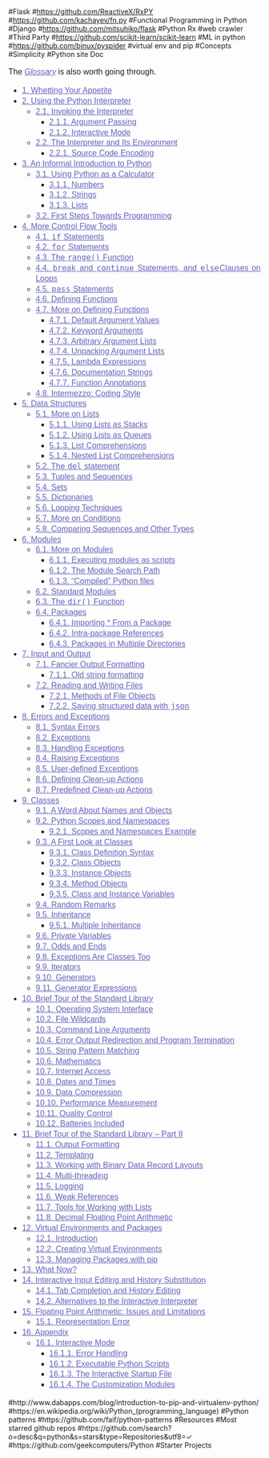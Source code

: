 #Flask
#https://github.com/ReactiveX/RxPY
#https://github.com/kachayev/fn.py
#Functional Programming in Python
#Django
#https://github.com/mitsuhiko/flask
#Python Rx
#web crawler
#Third Party
#https://github.com/scikit-learn/scikit-learn
#ML in python
#https://github.com/binux/pyspider
#virtual env and pip
#Concepts
#Simplicity
#Python site Doc
<p style="text-align: justify; line-height: 22.4px; color: rgb(34, 34, 34); font-family: 'Lucida Grande', Arial, sans-serif; font-size: 16px;">The&nbsp;<a class="reference internal" href="https://docs.python.org/3.5/glossary.html#glossary" style="color: rgb(99, 99, 187);"><em>Glossary</em></a>&nbsp;is also worth going through.</p><div class="toctree-wrapper compound" style="color: rgb(34, 34, 34); font-family: 'Lucida Grande', Arial, sans-serif; font-size: 16px; line-height: normal;"><ul><li class="toctree-l1" style="text-align: justify; line-height: 20.8px;"><a class="reference internal" href="https://docs.python.org/3.5/tutorial/appetite.html" style="color: rgb(99, 99, 187);">1. Whetting Your Appetite</a></li><li class="toctree-l1" style="text-align: justify; line-height: 20.8px;"><a class="reference internal" href="https://docs.python.org/3.5/tutorial/interpreter.html" style="color: rgb(99, 99, 187);">2. Using the Python Interpreter</a><ul><li class="toctree-l2" style="text-align: justify; line-height: 20.8px;"><a class="reference internal" href="https://docs.python.org/3.5/tutorial/interpreter.html#invoking-the-interpreter" style="color: rgb(99, 99, 187);">2.1. Invoking the Interpreter</a><ul><li class="toctree-l3" style="text-align: justify; line-height: 20.8px;"><a class="reference internal" href="https://docs.python.org/3.5/tutorial/interpreter.html#argument-passing" style="color: rgb(99, 99, 187);">2.1.1. Argument Passing</a></li><li class="toctree-l3" style="text-align: justify; line-height: 20.8px;"><a class="reference internal" href="https://docs.python.org/3.5/tutorial/interpreter.html#interactive-mode" style="color: rgb(99, 99, 187);">2.1.2. Interactive Mode</a></li></ul></li><li class="toctree-l2" style="text-align: justify; line-height: 20.8px;"><a class="reference internal" href="https://docs.python.org/3.5/tutorial/interpreter.html#the-interpreter-and-its-environment" style="color: rgb(99, 99, 187);">2.2. The Interpreter and Its Environment</a><ul><li class="toctree-l3" style="text-align: justify; line-height: 20.8px;"><a class="reference internal" href="https://docs.python.org/3.5/tutorial/interpreter.html#source-code-encoding" style="color: rgb(99, 99, 187);">2.2.1. Source Code Encoding</a></li></ul></li></ul></li><li class="toctree-l1" style="text-align: justify; line-height: 20.8px;"><a class="reference internal" href="https://docs.python.org/3.5/tutorial/introduction.html" style="color: rgb(99, 99, 187);">3. An Informal Introduction to Python</a><ul><li class="toctree-l2" style="text-align: justify; line-height: 20.8px;"><a class="reference internal" href="https://docs.python.org/3.5/tutorial/introduction.html#using-python-as-a-calculator" style="color: rgb(99, 99, 187);">3.1. Using Python as a Calculator</a><ul><li class="toctree-l3" style="text-align: justify; line-height: 20.8px;"><a class="reference internal" href="https://docs.python.org/3.5/tutorial/introduction.html#numbers" style="color: rgb(99, 99, 187);">3.1.1. Numbers</a></li><li class="toctree-l3" style="text-align: justify; line-height: 20.8px;"><a class="reference internal" href="https://docs.python.org/3.5/tutorial/introduction.html#strings" style="color: rgb(99, 99, 187);">3.1.2. Strings</a></li><li class="toctree-l3" style="text-align: justify; line-height: 20.8px;"><a class="reference internal" href="https://docs.python.org/3.5/tutorial/introduction.html#lists" style="color: rgb(99, 99, 187);">3.1.3. Lists</a></li></ul></li><li class="toctree-l2" style="text-align: justify; line-height: 20.8px;"><a class="reference internal" href="https://docs.python.org/3.5/tutorial/introduction.html#first-steps-towards-programming" style="color: rgb(99, 99, 187);">3.2. First Steps Towards Programming</a></li></ul></li><li class="toctree-l1" style="text-align: justify; line-height: 20.8px;"><a class="reference internal" href="https://docs.python.org/3.5/tutorial/controlflow.html" style="color: rgb(99, 99, 187);">4. More Control Flow Tools</a><ul><li class="toctree-l2" style="text-align: justify; line-height: 20.8px;"><a class="reference internal" href="https://docs.python.org/3.5/tutorial/controlflow.html#if-statements" style="color: rgb(99, 99, 187);">4.1.&nbsp;<tt class="docutils literal" style="padding: 0px 1px; font-size: 15.44px; font-family: monospace, sans-serif; border-radius: 3px; background-color: transparent;"><span class="pre">if</span></tt>&nbsp;Statements</a></li><li class="toctree-l2" style="text-align: justify; line-height: 20.8px;"><a class="reference internal" href="https://docs.python.org/3.5/tutorial/controlflow.html#for-statements" style="color: rgb(99, 99, 187);">4.2.&nbsp;<tt class="docutils literal" style="padding: 0px 1px; font-size: 15.44px; font-family: monospace, sans-serif; border-radius: 3px; background-color: transparent;"><span class="pre">for</span></tt>&nbsp;Statements</a></li><li class="toctree-l2" style="text-align: justify; line-height: 20.8px;"><a class="reference internal" href="https://docs.python.org/3.5/tutorial/controlflow.html#the-range-function" style="color: rgb(99, 99, 187);">4.3. The&nbsp;<tt class="docutils literal" style="padding: 0px 1px; font-size: 15.44px; font-family: monospace, sans-serif; border-radius: 3px; background-color: transparent;"><span class="pre">range()</span></tt>&nbsp;Function</a></li><li class="toctree-l2" style="text-align: justify; line-height: 20.8px;"><a class="reference internal" href="https://docs.python.org/3.5/tutorial/controlflow.html#break-and-continue-statements-and-else-clauses-on-loops" style="color: rgb(99, 99, 187);">4.4.&nbsp;<tt class="docutils literal" style="padding: 0px 1px; font-size: 15.44px; font-family: monospace, sans-serif; border-radius: 3px; background-color: transparent;"><span class="pre">break</span></tt>&nbsp;and&nbsp;<tt class="docutils literal" style="padding: 0px 1px; font-size: 15.44px; font-family: monospace, sans-serif; border-radius: 3px; background-color: transparent;"><span class="pre">continue</span></tt>&nbsp;Statements, and&nbsp;<tt class="docutils literal" style="padding: 0px 1px; font-size: 15.44px; font-family: monospace, sans-serif; border-radius: 3px; background-color: transparent;"><span class="pre">else</span></tt>Clauses on Loops</a></li><li class="toctree-l2" style="text-align: justify; line-height: 20.8px;"><a class="reference internal" href="https://docs.python.org/3.5/tutorial/controlflow.html#pass-statements" style="color: rgb(99, 99, 187);">4.5.&nbsp;<tt class="docutils literal" style="padding: 0px 1px; font-size: 15.44px; font-family: monospace, sans-serif; border-radius: 3px; background-color: transparent;"><span class="pre">pass</span></tt>&nbsp;Statements</a></li><li class="toctree-l2" style="text-align: justify; line-height: 20.8px;"><a class="reference internal" href="https://docs.python.org/3.5/tutorial/controlflow.html#defining-functions" style="color: rgb(99, 99, 187);">4.6. Defining Functions</a></li><li class="toctree-l2" style="text-align: justify; line-height: 20.8px;"><a class="reference internal" href="https://docs.python.org/3.5/tutorial/controlflow.html#more-on-defining-functions" style="color: rgb(99, 99, 187);">4.7. More on Defining Functions</a><ul><li class="toctree-l3" style="text-align: justify; line-height: 20.8px;"><a class="reference internal" href="https://docs.python.org/3.5/tutorial/controlflow.html#default-argument-values" style="color: rgb(99, 99, 187);">4.7.1. Default Argument Values</a></li><li class="toctree-l3" style="text-align: justify; line-height: 20.8px;"><a class="reference internal" href="https://docs.python.org/3.5/tutorial/controlflow.html#keyword-arguments" style="color: rgb(99, 99, 187);">4.7.2. Keyword Arguments</a></li><li class="toctree-l3" style="text-align: justify; line-height: 20.8px;"><a class="reference internal" href="https://docs.python.org/3.5/tutorial/controlflow.html#arbitrary-argument-lists" style="color: rgb(99, 99, 187);">4.7.3. Arbitrary Argument Lists</a></li><li class="toctree-l3" style="text-align: justify; line-height: 20.8px;"><a class="reference internal" href="https://docs.python.org/3.5/tutorial/controlflow.html#unpacking-argument-lists" style="color: rgb(99, 99, 187);">4.7.4. Unpacking Argument Lists</a></li><li class="toctree-l3" style="text-align: justify; line-height: 20.8px;"><a class="reference internal" href="https://docs.python.org/3.5/tutorial/controlflow.html#lambda-expressions" style="color: rgb(99, 99, 187);">4.7.5. Lambda Expressions</a></li><li class="toctree-l3" style="text-align: justify; line-height: 20.8px;"><a class="reference internal" href="https://docs.python.org/3.5/tutorial/controlflow.html#documentation-strings" style="color: rgb(99, 99, 187);">4.7.6. Documentation Strings</a></li><li class="toctree-l3" style="text-align: justify; line-height: 20.8px;"><a class="reference internal" href="https://docs.python.org/3.5/tutorial/controlflow.html#function-annotations" style="color: rgb(99, 99, 187);">4.7.7. Function Annotations</a></li></ul></li><li class="toctree-l2" style="text-align: justify; line-height: 20.8px;"><a class="reference internal" href="https://docs.python.org/3.5/tutorial/controlflow.html#intermezzo-coding-style" style="color: rgb(99, 99, 187);">4.8. Intermezzo: Coding Style</a></li></ul></li><li class="toctree-l1" style="text-align: justify; line-height: 20.8px;"><a class="reference internal" href="https://docs.python.org/3.5/tutorial/datastructures.html" style="color: rgb(99, 99, 187);">5. Data Structures</a><ul><li class="toctree-l2" style="text-align: justify; line-height: 20.8px;"><a class="reference internal" href="https://docs.python.org/3.5/tutorial/datastructures.html#more-on-lists" style="color: rgb(99, 99, 187);">5.1. More on Lists</a><ul><li class="toctree-l3" style="text-align: justify; line-height: 20.8px;"><a class="reference internal" href="https://docs.python.org/3.5/tutorial/datastructures.html#using-lists-as-stacks" style="color: rgb(99, 99, 187);">5.1.1. Using Lists as Stacks</a></li><li class="toctree-l3" style="text-align: justify; line-height: 20.8px;"><a class="reference internal" href="https://docs.python.org/3.5/tutorial/datastructures.html#using-lists-as-queues" style="color: rgb(99, 99, 187);">5.1.2. Using Lists as Queues</a></li><li class="toctree-l3" style="text-align: justify; line-height: 20.8px;"><a class="reference internal" href="https://docs.python.org/3.5/tutorial/datastructures.html#list-comprehensions" style="color: rgb(99, 99, 187);">5.1.3. List Comprehensions</a></li><li class="toctree-l3" style="text-align: justify; line-height: 20.8px;"><a class="reference internal" href="https://docs.python.org/3.5/tutorial/datastructures.html#nested-list-comprehensions" style="color: rgb(99, 99, 187);">5.1.4. Nested List Comprehensions</a></li></ul></li><li class="toctree-l2" style="text-align: justify; line-height: 20.8px;"><a class="reference internal" href="https://docs.python.org/3.5/tutorial/datastructures.html#the-del-statement" style="color: rgb(99, 99, 187);">5.2. The&nbsp;<tt class="docutils literal" style="padding: 0px 1px; font-size: 15.44px; font-family: monospace, sans-serif; border-radius: 3px; background-color: transparent;"><span class="pre">del</span></tt>&nbsp;statement</a></li><li class="toctree-l2" style="text-align: justify; line-height: 20.8px;"><a class="reference internal" href="https://docs.python.org/3.5/tutorial/datastructures.html#tuples-and-sequences" style="color: rgb(99, 99, 187);">5.3. Tuples and Sequences</a></li><li class="toctree-l2" style="text-align: justify; line-height: 20.8px;"><a class="reference internal" href="https://docs.python.org/3.5/tutorial/datastructures.html#sets" style="color: rgb(99, 99, 187);">5.4. Sets</a></li><li class="toctree-l2" style="text-align: justify; line-height: 20.8px;"><a class="reference internal" href="https://docs.python.org/3.5/tutorial/datastructures.html#dictionaries" style="color: rgb(99, 99, 187);">5.5. Dictionaries</a></li><li class="toctree-l2" style="text-align: justify; line-height: 20.8px;"><a class="reference internal" href="https://docs.python.org/3.5/tutorial/datastructures.html#looping-techniques" style="color: rgb(99, 99, 187);">5.6. Looping Techniques</a></li><li class="toctree-l2" style="text-align: justify; line-height: 20.8px;"><a class="reference internal" href="https://docs.python.org/3.5/tutorial/datastructures.html#more-on-conditions" style="color: rgb(99, 99, 187);">5.7. More on Conditions</a></li><li class="toctree-l2" style="text-align: justify; line-height: 20.8px;"><a class="reference internal" href="https://docs.python.org/3.5/tutorial/datastructures.html#comparing-sequences-and-other-types" style="color: rgb(99, 99, 187);">5.8. Comparing Sequences and Other Types</a></li></ul></li><li class="toctree-l1" style="text-align: justify; line-height: 20.8px;"><a class="reference internal" href="https://docs.python.org/3.5/tutorial/modules.html" style="color: rgb(99, 99, 187);">6. Modules</a><ul><li class="toctree-l2" style="text-align: justify; line-height: 20.8px;"><a class="reference internal" href="https://docs.python.org/3.5/tutorial/modules.html#more-on-modules" style="color: rgb(99, 99, 187);">6.1. More on Modules</a><ul><li class="toctree-l3" style="text-align: justify; line-height: 20.8px;"><a class="reference internal" href="https://docs.python.org/3.5/tutorial/modules.html#executing-modules-as-scripts" style="color: rgb(99, 99, 187);">6.1.1. Executing modules as scripts</a></li><li class="toctree-l3" style="text-align: justify; line-height: 20.8px;"><a class="reference internal" href="https://docs.python.org/3.5/tutorial/modules.html#the-module-search-path" style="color: rgb(99, 99, 187);">6.1.2. The Module Search Path</a></li><li class="toctree-l3" style="text-align: justify; line-height: 20.8px;"><a class="reference internal" href="https://docs.python.org/3.5/tutorial/modules.html#compiled-python-files" style="color: rgb(99, 99, 187);">6.1.3. “Compiled” Python files</a></li></ul></li><li class="toctree-l2" style="text-align: justify; line-height: 20.8px;"><a class="reference internal" href="https://docs.python.org/3.5/tutorial/modules.html#standard-modules" style="color: rgb(99, 99, 187);">6.2. Standard Modules</a></li><li class="toctree-l2" style="text-align: justify; line-height: 20.8px;"><a class="reference internal" href="https://docs.python.org/3.5/tutorial/modules.html#the-dir-function" style="color: rgb(99, 99, 187);">6.3. The&nbsp;<tt class="docutils literal" style="padding: 0px 1px; font-size: 15.44px; font-family: monospace, sans-serif; border-radius: 3px; background-color: transparent;"><span class="pre">dir()</span></tt>&nbsp;Function</a></li><li class="toctree-l2" style="text-align: justify; line-height: 20.8px;"><a class="reference internal" href="https://docs.python.org/3.5/tutorial/modules.html#packages" style="color: rgb(99, 99, 187);">6.4. Packages</a><ul><li class="toctree-l3" style="text-align: justify; line-height: 20.8px;"><a class="reference internal" href="https://docs.python.org/3.5/tutorial/modules.html#importing-from-a-package" style="color: rgb(99, 99, 187);">6.4.1. Importing * From a Package</a></li><li class="toctree-l3" style="text-align: justify; line-height: 20.8px;"><a class="reference internal" href="https://docs.python.org/3.5/tutorial/modules.html#intra-package-references" style="color: rgb(99, 99, 187);">6.4.2. Intra-package References</a></li><li class="toctree-l3" style="text-align: justify; line-height: 20.8px;"><a class="reference internal" href="https://docs.python.org/3.5/tutorial/modules.html#packages-in-multiple-directories" style="color: rgb(99, 99, 187);">6.4.3. Packages in Multiple Directories</a></li></ul></li></ul></li><li class="toctree-l1" style="text-align: justify; line-height: 20.8px;"><a class="reference internal" href="https://docs.python.org/3.5/tutorial/inputoutput.html" style="color: rgb(99, 99, 187);">7. Input and Output</a><ul><li class="toctree-l2" style="text-align: justify; line-height: 20.8px;"><a class="reference internal" href="https://docs.python.org/3.5/tutorial/inputoutput.html#fancier-output-formatting" style="color: rgb(99, 99, 187);">7.1. Fancier Output Formatting</a><ul><li class="toctree-l3" style="text-align: justify; line-height: 20.8px;"><a class="reference internal" href="https://docs.python.org/3.5/tutorial/inputoutput.html#old-string-formatting" style="color: rgb(99, 99, 187);">7.1.1. Old string formatting</a></li></ul></li><li class="toctree-l2" style="text-align: justify; line-height: 20.8px;"><a class="reference internal" href="https://docs.python.org/3.5/tutorial/inputoutput.html#reading-and-writing-files" style="color: rgb(99, 99, 187);">7.2. Reading and Writing Files</a><ul><li class="toctree-l3" style="text-align: justify; line-height: 20.8px;"><a class="reference internal" href="https://docs.python.org/3.5/tutorial/inputoutput.html#methods-of-file-objects" style="color: rgb(99, 99, 187);">7.2.1. Methods of File Objects</a></li><li class="toctree-l3" style="text-align: justify; line-height: 20.8px;"><a class="reference internal" href="https://docs.python.org/3.5/tutorial/inputoutput.html#saving-structured-data-with-json" style="color: rgb(99, 99, 187);">7.2.2. Saving structured data with&nbsp;<tt class="docutils literal" style="padding: 0px 1px; font-size: 15.44px; font-family: monospace, sans-serif; border-radius: 3px; background-color: transparent;"><span class="pre">json</span></tt></a></li></ul></li></ul></li><li class="toctree-l1" style="text-align: justify; line-height: 20.8px;"><a class="reference internal" href="https://docs.python.org/3.5/tutorial/errors.html" style="color: rgb(99, 99, 187);">8. Errors and Exceptions</a><ul><li class="toctree-l2" style="text-align: justify; line-height: 20.8px;"><a class="reference internal" href="https://docs.python.org/3.5/tutorial/errors.html#syntax-errors" style="color: rgb(99, 99, 187);">8.1. Syntax Errors</a></li><li class="toctree-l2" style="text-align: justify; line-height: 20.8px;"><a class="reference internal" href="https://docs.python.org/3.5/tutorial/errors.html#exceptions" style="color: rgb(99, 99, 187);">8.2. Exceptions</a></li><li class="toctree-l2" style="text-align: justify; line-height: 20.8px;"><a class="reference internal" href="https://docs.python.org/3.5/tutorial/errors.html#handling-exceptions" style="color: rgb(99, 99, 187);">8.3. Handling Exceptions</a></li><li class="toctree-l2" style="text-align: justify; line-height: 20.8px;"><a class="reference internal" href="https://docs.python.org/3.5/tutorial/errors.html#raising-exceptions" style="color: rgb(99, 99, 187);">8.4. Raising Exceptions</a></li><li class="toctree-l2" style="text-align: justify; line-height: 20.8px;"><a class="reference internal" href="https://docs.python.org/3.5/tutorial/errors.html#user-defined-exceptions" style="color: rgb(99, 99, 187);">8.5. User-defined Exceptions</a></li><li class="toctree-l2" style="text-align: justify; line-height: 20.8px;"><a class="reference internal" href="https://docs.python.org/3.5/tutorial/errors.html#defining-clean-up-actions" style="color: rgb(99, 99, 187);">8.6. Defining Clean-up Actions</a></li><li class="toctree-l2" style="text-align: justify; line-height: 20.8px;"><a class="reference internal" href="https://docs.python.org/3.5/tutorial/errors.html#predefined-clean-up-actions" style="color: rgb(99, 99, 187);">8.7. Predefined Clean-up Actions</a></li></ul></li><li class="toctree-l1" style="text-align: justify; line-height: 20.8px;"><a class="reference internal" href="https://docs.python.org/3.5/tutorial/classes.html" style="color: rgb(99, 99, 187);">9. Classes</a><ul><li class="toctree-l2" style="text-align: justify; line-height: 20.8px;"><a class="reference internal" href="https://docs.python.org/3.5/tutorial/classes.html#a-word-about-names-and-objects" style="color: rgb(99, 99, 187);">9.1. A Word About Names and Objects</a></li><li class="toctree-l2" style="text-align: justify; line-height: 20.8px;"><a class="reference internal" href="https://docs.python.org/3.5/tutorial/classes.html#python-scopes-and-namespaces" style="color: rgb(99, 99, 187);">9.2. Python Scopes and Namespaces</a><ul><li class="toctree-l3" style="text-align: justify; line-height: 20.8px;"><a class="reference internal" href="https://docs.python.org/3.5/tutorial/classes.html#scopes-and-namespaces-example" style="color: rgb(99, 99, 187);">9.2.1. Scopes and Namespaces Example</a></li></ul></li><li class="toctree-l2" style="text-align: justify; line-height: 20.8px;"><a class="reference internal" href="https://docs.python.org/3.5/tutorial/classes.html#a-first-look-at-classes" style="color: rgb(99, 99, 187);">9.3. A First Look at Classes</a><ul><li class="toctree-l3" style="text-align: justify; line-height: 20.8px;"><a class="reference internal" href="https://docs.python.org/3.5/tutorial/classes.html#class-definition-syntax" style="color: rgb(99, 99, 187);">9.3.1. Class Definition Syntax</a></li><li class="toctree-l3" style="text-align: justify; line-height: 20.8px;"><a class="reference internal" href="https://docs.python.org/3.5/tutorial/classes.html#class-objects" style="color: rgb(99, 99, 187);">9.3.2. Class Objects</a></li><li class="toctree-l3" style="text-align: justify; line-height: 20.8px;"><a class="reference internal" href="https://docs.python.org/3.5/tutorial/classes.html#instance-objects" style="color: rgb(99, 99, 187);">9.3.3. Instance Objects</a></li><li class="toctree-l3" style="text-align: justify; line-height: 20.8px;"><a class="reference internal" href="https://docs.python.org/3.5/tutorial/classes.html#method-objects" style="color: rgb(99, 99, 187);">9.3.4. Method Objects</a></li><li class="toctree-l3" style="text-align: justify; line-height: 20.8px;"><a class="reference internal" href="https://docs.python.org/3.5/tutorial/classes.html#class-and-instance-variables" style="color: rgb(99, 99, 187);">9.3.5. Class and Instance Variables</a></li></ul></li><li class="toctree-l2" style="text-align: justify; line-height: 20.8px;"><a class="reference internal" href="https://docs.python.org/3.5/tutorial/classes.html#random-remarks" style="color: rgb(99, 99, 187);">9.4. Random Remarks</a></li><li class="toctree-l2" style="text-align: justify; line-height: 20.8px;"><a class="reference internal" href="https://docs.python.org/3.5/tutorial/classes.html#inheritance" style="color: rgb(99, 99, 187);">9.5. Inheritance</a><ul><li class="toctree-l3" style="text-align: justify; line-height: 20.8px;"><a class="reference internal" href="https://docs.python.org/3.5/tutorial/classes.html#multiple-inheritance" style="color: rgb(99, 99, 187);">9.5.1. Multiple Inheritance</a></li></ul></li><li class="toctree-l2" style="text-align: justify; line-height: 20.8px;"><a class="reference internal" href="https://docs.python.org/3.5/tutorial/classes.html#private-variables" style="color: rgb(99, 99, 187);">9.6. Private Variables</a></li><li class="toctree-l2" style="text-align: justify; line-height: 20.8px;"><a class="reference internal" href="https://docs.python.org/3.5/tutorial/classes.html#odds-and-ends" style="color: rgb(99, 99, 187);">9.7. Odds and Ends</a></li><li class="toctree-l2" style="text-align: justify; line-height: 20.8px;"><a class="reference internal" href="https://docs.python.org/3.5/tutorial/classes.html#exceptions-are-classes-too" style="color: rgb(99, 99, 187);">9.8. Exceptions Are Classes Too</a></li><li class="toctree-l2" style="text-align: justify; line-height: 20.8px;"><a class="reference internal" href="https://docs.python.org/3.5/tutorial/classes.html#iterators" style="color: rgb(99, 99, 187);">9.9. Iterators</a></li><li class="toctree-l2" style="text-align: justify; line-height: 20.8px;"><a class="reference internal" href="https://docs.python.org/3.5/tutorial/classes.html#generators" style="color: rgb(99, 99, 187);">9.10. Generators</a></li><li class="toctree-l2" style="text-align: justify; line-height: 20.8px;"><a class="reference internal" href="https://docs.python.org/3.5/tutorial/classes.html#generator-expressions" style="color: rgb(99, 99, 187);">9.11. Generator Expressions</a></li></ul></li><li class="toctree-l1" style="text-align: justify; line-height: 20.8px;"><a class="reference internal" href="https://docs.python.org/3.5/tutorial/stdlib.html" style="color: rgb(99, 99, 187);">10. Brief Tour of the Standard Library</a><ul><li class="toctree-l2" style="text-align: justify; line-height: 20.8px;"><a class="reference internal" href="https://docs.python.org/3.5/tutorial/stdlib.html#operating-system-interface" style="color: rgb(99, 99, 187);">10.1. Operating System Interface</a></li><li class="toctree-l2" style="text-align: justify; line-height: 20.8px;"><a class="reference internal" href="https://docs.python.org/3.5/tutorial/stdlib.html#file-wildcards" style="color: rgb(99, 99, 187);">10.2. File Wildcards</a></li><li class="toctree-l2" style="text-align: justify; line-height: 20.8px;"><a class="reference internal" href="https://docs.python.org/3.5/tutorial/stdlib.html#command-line-arguments" style="color: rgb(99, 99, 187);">10.3. Command Line Arguments</a></li><li class="toctree-l2" style="text-align: justify; line-height: 20.8px;"><a class="reference internal" href="https://docs.python.org/3.5/tutorial/stdlib.html#error-output-redirection-and-program-termination" style="color: rgb(99, 99, 187);">10.4. Error Output Redirection and Program Termination</a></li><li class="toctree-l2" style="text-align: justify; line-height: 20.8px;"><a class="reference internal" href="https://docs.python.org/3.5/tutorial/stdlib.html#string-pattern-matching" style="color: rgb(99, 99, 187);">10.5. String Pattern Matching</a></li><li class="toctree-l2" style="text-align: justify; line-height: 20.8px;"><a class="reference internal" href="https://docs.python.org/3.5/tutorial/stdlib.html#mathematics" style="color: rgb(99, 99, 187);">10.6. Mathematics</a></li><li class="toctree-l2" style="text-align: justify; line-height: 20.8px;"><a class="reference internal" href="https://docs.python.org/3.5/tutorial/stdlib.html#internet-access" style="color: rgb(99, 99, 187);">10.7. Internet Access</a></li><li class="toctree-l2" style="text-align: justify; line-height: 20.8px;"><a class="reference internal" href="https://docs.python.org/3.5/tutorial/stdlib.html#dates-and-times" style="color: rgb(99, 99, 187);">10.8. Dates and Times</a></li><li class="toctree-l2" style="text-align: justify; line-height: 20.8px;"><a class="reference internal" href="https://docs.python.org/3.5/tutorial/stdlib.html#data-compression" style="color: rgb(99, 99, 187);">10.9. Data Compression</a></li><li class="toctree-l2" style="text-align: justify; line-height: 20.8px;"><a class="reference internal" href="https://docs.python.org/3.5/tutorial/stdlib.html#performance-measurement" style="color: rgb(99, 99, 187);">10.10. Performance Measurement</a></li><li class="toctree-l2" style="text-align: justify; line-height: 20.8px;"><a class="reference internal" href="https://docs.python.org/3.5/tutorial/stdlib.html#quality-control" style="color: rgb(99, 99, 187);">10.11. Quality Control</a></li><li class="toctree-l2" style="text-align: justify; line-height: 20.8px;"><a class="reference internal" href="https://docs.python.org/3.5/tutorial/stdlib.html#batteries-included" style="color: rgb(99, 99, 187);">10.12. Batteries Included</a></li></ul></li><li class="toctree-l1" style="text-align: justify; line-height: 20.8px;"><a class="reference internal" href="https://docs.python.org/3.5/tutorial/stdlib2.html" style="color: rgb(99, 99, 187);">11. Brief Tour of the Standard Library – Part II</a><ul><li class="toctree-l2" style="text-align: justify; line-height: 20.8px;"><a class="reference internal" href="https://docs.python.org/3.5/tutorial/stdlib2.html#output-formatting" style="color: rgb(99, 99, 187);">11.1. Output Formatting</a></li><li class="toctree-l2" style="text-align: justify; line-height: 20.8px;"><a class="reference internal" href="https://docs.python.org/3.5/tutorial/stdlib2.html#templating" style="color: rgb(99, 99, 187);">11.2. Templating</a></li><li class="toctree-l2" style="text-align: justify; line-height: 20.8px;"><a class="reference internal" href="https://docs.python.org/3.5/tutorial/stdlib2.html#working-with-binary-data-record-layouts" style="color: rgb(99, 99, 187);">11.3. Working with Binary Data Record Layouts</a></li><li class="toctree-l2" style="text-align: justify; line-height: 20.8px;"><a class="reference internal" href="https://docs.python.org/3.5/tutorial/stdlib2.html#multi-threading" style="color: rgb(99, 99, 187);">11.4. Multi-threading</a></li><li class="toctree-l2" style="text-align: justify; line-height: 20.8px;"><a class="reference internal" href="https://docs.python.org/3.5/tutorial/stdlib2.html#logging" style="color: rgb(99, 99, 187);">11.5. Logging</a></li><li class="toctree-l2" style="text-align: justify; line-height: 20.8px;"><a class="reference internal" href="https://docs.python.org/3.5/tutorial/stdlib2.html#weak-references" style="color: rgb(99, 99, 187);">11.6. Weak References</a></li><li class="toctree-l2" style="text-align: justify; line-height: 20.8px;"><a class="reference internal" href="https://docs.python.org/3.5/tutorial/stdlib2.html#tools-for-working-with-lists" style="color: rgb(99, 99, 187);">11.7. Tools for Working with Lists</a></li><li class="toctree-l2" style="text-align: justify; line-height: 20.8px;"><a class="reference internal" href="https://docs.python.org/3.5/tutorial/stdlib2.html#decimal-floating-point-arithmetic" style="color: rgb(99, 99, 187);">11.8. Decimal Floating Point Arithmetic</a></li></ul></li><li class="toctree-l1" style="text-align: justify; line-height: 20.8px;"><a class="reference internal" href="https://docs.python.org/3.5/tutorial/venv.html" style="color: rgb(99, 99, 187);">12. Virtual Environments and Packages</a><ul><li class="toctree-l2" style="text-align: justify; line-height: 20.8px;"><a class="reference internal" href="https://docs.python.org/3.5/tutorial/venv.html#introduction" style="color: rgb(99, 99, 187);">12.1. Introduction</a></li><li class="toctree-l2" style="text-align: justify; line-height: 20.8px;"><a class="reference internal" href="https://docs.python.org/3.5/tutorial/venv.html#creating-virtual-environments" style="color: rgb(99, 99, 187);">12.2. Creating Virtual Environments</a></li><li class="toctree-l2" style="text-align: justify; line-height: 20.8px;"><a class="reference internal" href="https://docs.python.org/3.5/tutorial/venv.html#managing-packages-with-pip" style="color: rgb(99, 99, 187);">12.3. Managing Packages with pip</a></li></ul></li><li class="toctree-l1" style="text-align: justify; line-height: 20.8px;"><a class="reference internal" href="https://docs.python.org/3.5/tutorial/whatnow.html" style="color: rgb(99, 99, 187);">13. What Now?</a></li><li class="toctree-l1" style="text-align: justify; line-height: 20.8px;"><a class="reference internal" href="https://docs.python.org/3.5/tutorial/interactive.html" style="color: rgb(99, 99, 187);">14. Interactive Input Editing and History Substitution</a><ul><li class="toctree-l2" style="text-align: justify; line-height: 20.8px;"><a class="reference internal" href="https://docs.python.org/3.5/tutorial/interactive.html#tab-completion-and-history-editing" style="color: rgb(99, 99, 187);">14.1. Tab Completion and History Editing</a></li><li class="toctree-l2" style="text-align: justify; line-height: 20.8px;"><a class="reference internal" href="https://docs.python.org/3.5/tutorial/interactive.html#alternatives-to-the-interactive-interpreter" style="color: rgb(99, 99, 187);">14.2. Alternatives to the Interactive Interpreter</a></li></ul></li><li class="toctree-l1" style="text-align: justify; line-height: 20.8px;"><a class="reference internal" href="https://docs.python.org/3.5/tutorial/floatingpoint.html" style="color: rgb(99, 99, 187);">15. Floating Point Arithmetic: Issues and Limitations</a><ul><li class="toctree-l2" style="text-align: justify; line-height: 20.8px;"><a class="reference internal" href="https://docs.python.org/3.5/tutorial/floatingpoint.html#representation-error" style="color: rgb(99, 99, 187);">15.1. Representation Error</a></li></ul></li><li class="toctree-l1" style="text-align: justify; line-height: 20.8px;"><a class="reference internal" href="https://docs.python.org/3.5/tutorial/appendix.html" style="color: rgb(99, 99, 187);">16. Appendix</a><ul><li class="toctree-l2" style="text-align: justify; line-height: 20.8px;"><a class="reference internal" href="https://docs.python.org/3.5/tutorial/appendix.html#interactive-mode" style="color: rgb(99, 99, 187);">16.1. Interactive Mode</a><ul><li class="toctree-l3" style="text-align: justify; line-height: 20.8px;"><a class="reference internal" href="https://docs.python.org/3.5/tutorial/appendix.html#error-handling" style="color: rgb(99, 99, 187);">16.1.1. Error Handling</a></li><li class="toctree-l3" style="text-align: justify; line-height: 20.8px;"><a class="reference internal" href="https://docs.python.org/3.5/tutorial/appendix.html#executable-python-scripts" style="color: rgb(99, 99, 187);">16.1.2. Executable Python Scripts</a></li><li class="toctree-l3" style="text-align: justify; line-height: 20.8px;"><a class="reference internal" href="https://docs.python.org/3.5/tutorial/appendix.html#the-interactive-startup-file" style="color: rgb(99, 99, 187);">16.1.3. The Interactive Startup File</a></li><li class="toctree-l3" style="text-align: justify; line-height: 20.8px;"><a class="reference internal" href="https://docs.python.org/3.5/tutorial/appendix.html#the-customization-modules" style="color: rgb(99, 99, 187);">16.1.4. The Customization Modules</a></li></ul></li></ul></li></ul></div>
#http://www.dabapps.com/blog/introduction-to-pip-and-virtualenv-python/
#https://en.wikipedia.org/wiki/Python_(programming_language)
#Python patterns
#https://github.com/faif/python-patterns
#Resources
#Most starred github repos
#https://github.com/search?o=desc&q=python&s=stars&type=Repositories&utf8=✓
#https://github.com/geekcomputers/Python
#Starter Projects
